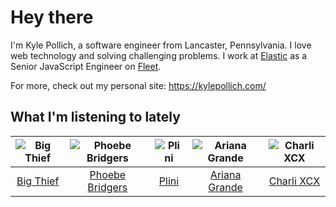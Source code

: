 # Hey there


I'm Kyle Pollich, a software engineer from Lancaster, Pennsylvania. I love web technology and solving challenging problems.
I work at [Elastic](https://www.elastic.co/) as a Senior JavaScript Engineer on [Fleet](https://www.elastic.co/guide/en/fleet/current/fleet-overview.html).

For more, check out my personal site: https://kylepollich.com/

## What I'm listening to lately

<!-- begin artists -->
  |![Big Thief](https://i.scdn.co/image/ab6761610000f178b4d91cdb7bae4fec272f7981)|![Phoebe Bridgers](https://i.scdn.co/image/ab6761610000f178626686e362d30246e816cc5b)|![Plini](https://i.scdn.co/image/ab6761610000f1787db8f5ef63701ec561a2109c)|![Ariana Grande](https://i.scdn.co/image/ab6761610000f178cdce7620dc940db079bf4952)|![Charli XCX](https://i.scdn.co/image/ab6761610000f178576cb43281160e345f728b71)|
  |:---:|:---:|:---:|:---:|:---:|
  |[Big Thief](https://open.spotify.com/artist/5QdyldG4Fl4TPiOIeMNpBZ)|[Phoebe Bridgers](https://open.spotify.com/artist/1r1uxoy19fzMxunt3ONAkG)|[Plini](https://open.spotify.com/artist/3Gs10XJ4S4OEFrMRqZJcic)|[Ariana Grande](https://open.spotify.com/artist/66CXWjxzNUsdJxJ2JdwvnR)|[Charli XCX](https://open.spotify.com/artist/25uiPmTg16RbhZWAqwLBy5)|
<!-- end artists -->
